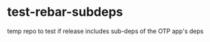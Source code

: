 test-rebar-subdeps
==================

temp repo to test if release includes sub-deps of the OTP app's deps
